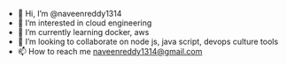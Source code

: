 - 👋 Hi, I’m @naveenreddy1314
- 👀 I’m interested in cloud engineering
- 🌱 I’m currently learning docker, aws
- 💞️ I’m looking to collaborate on node js, java script, devops culture tools
- 📫 How to reach me naveenreddy1314@gmail.com
